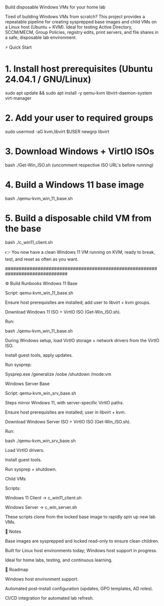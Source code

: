 Build disposable Windows VMs for your home lab

Tired of building Windows VMs from scratch?
This project provides a repeatable pipeline for creating sysprepped base images and child VMs on a Linux host (Ubuntu + KVM). Ideal for testing Active Directory, SCCM/MECM, Group Policies, registry edits, print servers, and file shares in a safe, disposable lab environment.

⚡ Quick Start
# 1. Install host prerequisites (Ubuntu 24.04.1 / GNU/Linux)
sudo apt update && sudo apt install -y qemu-kvm libvirt-daemon-system virt-manager

# 2. Add your user to required groups
sudo usermod -aG kvm,libvirt $USER
newgrp libvirt

# 3. Download Windows + VirtIO ISOs
bash ./Get-Win_ISO.sh (uncomment respective ISO URL's before running)

# 4. Build a Windows 11 base image
bash ./qemu-kvm_win_11_base.sh

# 5. Build a disposable child VM from the base
bash ./c_win11_client.sh

👉 You now have a clean Windows 11 VM running on KVM, ready to break, test, and reset as often as you want.

###############################################################################

⚙️ Build Runbooks
Windows 11 Base

Script: qemu-kvm_win_11_base.sh

Ensure host prerequisites are installed; add user to libvirt + kvm groups.

Download Windows 11 ISO + VirtIO ISO (Get-Win_ISO.sh).

Run:

bash ./qemu-kvm_win_11_base.sh


During Windows setup, load VirtIO storage + network drivers from the VirtIO ISO.

Install guest tools, apply updates.

Run sysprep:

Sysprep.exe /generalize /oobe /shutdown /mode:vm

Windows Server Base

Script: qemu-kvm_win_srv_base.sh

Steps mirror Windows 11, with server-specific VirtIO paths.

Ensure host prerequisites are installed; user in libvirt + kvm.

Download Windows Server ISO + VirtIO ISO (Get-Win_ISO.sh).

Run:

bash ./qemu-kvm_win_srv_base.sh


Load VirtIO drivers.

Install guest tools.

Run sysprep + shutdown.

Child VMs

Scripts:

Windows 11 Client → c_win11_client.sh

Windows Server → c_win_server.sh

These scripts clone from the locked base image to rapidly spin up new lab VMs.

📌 Notes

Base images are sysprepped and locked read-only to ensure clean children.

Built for Linux host environments today; Windows host support in progress.

Ideal for home labs, testing, and continuous learning.

🚀 Roadmap

Windows host environment support.

Automated post-install configuration (updates, GPO templates, AD roles).

CI/CD integration for automated lab refresh.
